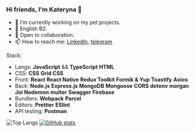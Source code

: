 ### Hi friends, I'm Kateryna 👋

- 🌱 I’m currently working on my pet projects.
- 🌱 English B2.
- 🤗 Open to collaboration.
- 📫 How to reach me: [LinkedIn](https://www.linkedin.com/in/bachkalo-kateryna/), [telegram](https://t.me/kateryna_b1)

Stack:

- Langs: **JavaScript** && **TypeScript** **HTML**
- CSS: **CSS** **Grid CSS**
- Front: **React** **React Native** **Redux Toolkit** **Formik & Yup** **Toastify** **Axios**
- Back: **Node.js** **Express.js** **MongoDB** **Mongoose** **CORS** **dotenv** **morgan** **Joi** **Nodemon** **multer** **Swagger** **Firebase**
- Bundlers: **Webpack** **Parcel**
- Editors: **Prettier** **ESlint**
- API testing: **Postman**

![Top Langs](https://github-readme-stats.vercel.app/api/top-langs/?username=KaterynaBachkalo&layout=compact&theme=tokyonight)
[![GitHub stats](https://github-readme-stats.vercel.app/api?username=KaterynaBachkalo&theme=tokyonight)](https://github.com/KaterynaBachkalo/github-readme-stats)
